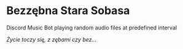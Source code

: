 # Bezzębna Stara Sobasa
Discord Music Bot playing random audio files at predefined interval

*Życie toczy się, z zębami czy bez...*
